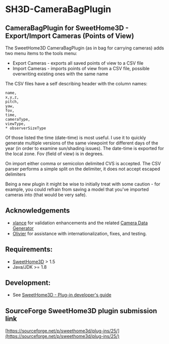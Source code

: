 # SH3D-CameraBagPlugin
## CameraBagPlugin for SweetHome3D - Export/Import Cameras (Points of View)

The SweetHome3D CameraBagPlugin (as in bag for carrying cameras) adds two menu items to the tools menu:
- Export Cameras - exports all saved points of view to a CSV file
- Import Cameras - imports points of view from a CSV file, possible overwriting existing ones with the same name

The CSV files have a self describing header with the column names:
```
name,
x,y,z,
pitch,
yaw,
fov,
time,
cameraType,
viewType,
* observerSizeType
```
Of those listed the time (date-time) is most useful. I use it to quickly generate multiple versions of the same viewpoint for different days of the year (in order to examine sun/shading issues). The date-time is exported for the local zone. Fov (field of view) is in degrees.

On import either comma or semicolon delimited CVS is accepted.  The CSV parser performs a simple split on the delimiter, it does not accept escaped delimiters

Being a new plugin it might be wise to initially treat with some caution - for example, you could refrain from saving a model that you've imported cameras into (that would be very safe).

## Acknowledgements

 - [xlance](https://sourceforge.net/u/xlance/profile/) for validation enhancements
   and the related [Camera Data Generator](https://sourceforge.net/p/sweethome3d/plug-ins/55/)
 - [Olivier](https://sourceforge.net/u/z56oo/profile/) for assistance with internationalization, fixes, and testing.

## Requirements:
- [SweetHome3D](https://www.sweethome3d.com/) > 1.5
- Java/JDK >= 1.8

## Development:
- See [SweetHome3D - Plug-in developer's guide](https://www.sweethome3d.com/pluginDeveloperGuide.jsp)

## SourceForge SweetHome3D plugin submission link

[https://sourceforge.net/p/sweethome3d/plug-ins/25/](https://sourceforge.net/p/sweethome3d/plug-ins/25/)
